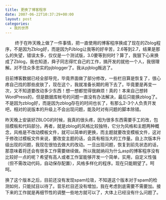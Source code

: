 ```yaml
---
title: 更换了博客程序
date: 2007-06-22T10:37:29+00:00
layout: post
categories:
  - 我的世界
---
```

        终于在昨天晚上做了一件事情，把一直使用的博客程序换成了现在的Zblog程序，不是因为Zblog好，而是因为PJblog让我等的好辛苦，2.6等到2.7，结果是那么的失望，错误太多，仅仅是一个测试版，3.0要等到何时？算了，我狠下心来换成了Zblog，我也知道，舜子同志得忙自己的工作，搞开发的就他一个人，我很理解。对不住众多忠实的pjblogger了。我从pjblog叛逃了。

目前博客数据已经全部导完，毕竟界面做了部分修改，一些栏目算是恢复了，很心疼自己找的那些皮肤了，现在这个，我就准备长期的用下去了。毕竟要是再变一次，又不知道要改动多少东西！想一想都觉得很麻烦！真的！本来自己想转WordPress的，但是数据库帐号的问题一直没有办法解决，最后只能换zblog了。不是因为zblog好，而是因为zblog存在的时间也长了，有那么2-3个人负责开发吧，相对的说版本的升级上不会出现问题，能及时对有问题的脚本除错。
<!--more-->
昨天晚上安装好ZBLOG的时候，我真的很头疼，因为很多东西需要手工的改，包括模板和代码部分。再者，就是zblog的风格比较独特，它分为风格和主题两种概念，风格是不改动模板文件，就可以简单的更换，而主题就要改变模板文件，这对于修改过模板文件来说，要改变主题的话，会具有相当大的工作量。自上次版本升级出现的问题，我现在很怕去做大的改动。一旦出现问题，恢复到前先状态的话，那意味着将还会有很多工作需要继续做。所以我就纳闷为什么asp的博客程序没有比较好一点的呢？希望有高人或者工作室能够开发一个简单，实用，自定义性强（但不需改动代码，自动保存配置），风格多样化的程序。现在只能期望了。呵呵。

换了这个版本之后，目前还没有发现spam垃圾，不知道这个版本对于spam的检测如何，只能拭目以待了。音乐栏目还没有增加，我在考虑到底需要不需要加。接下来的工作就是再细节性的调整一些地方就可以了，大体上已经没有什么问题了。